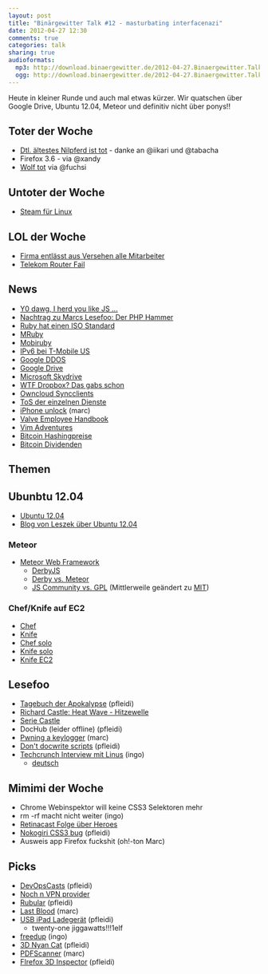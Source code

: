```yaml
---
layout: post
title: "Binärgewitter Talk #12 - masturbating interfacenazi"
date: 2012-04-27 12:30
comments: true
categories: talk
sharing: true
audioformats:
  mp3: http://download.binaergewitter.de/2012-04-27.Binaergewitter.Talk.12.mp3
  ogg: http://download.binaergewitter.de/2012-04-27.Binaergewitter.Talk.12.ogg
---
```

Heute in kleiner Runde und auch mal etwas kürzer. Wir quatschen über Google Drive, Ubuntu 12.04, Meteor und definitiv nicht über ponys!!

## Toter der Woche

- [Dtl. ältestes Nilpferd ist tot](http://www.reisenews-online.de/2012/04/26/deutschlands-aeltestes-nilpferd-gestorben/) - danke an @iikari und @tabacha
- Firefox 3.6 - via @xandy
- [Wolf tot](http://www.spiegel.de/panorama/0,1518,829480,00.html) via @fuchsi

## Untoter der Woche

- [Steam für Linux](http://www.heise.de/newsticker/meldung/Valve-arbeitet-an-Steam-und-Left-4-Dead-fuer-Linux-1558519.html)

## LOL der Woche

- [Firma entlässt aus Versehen alle Mitarbeiter](http://www.golem.de/news/aviva-investors-versehentlich-alle-mitarbeiter-per-e-mail-entlassen-1204-91362.html)
- [Telekom Router Fail](http://www.golem.de/news/speedport-w-921v-wlan-router-der-telekom-stehen-voellig-offen-1204-91395.html)

## News

- [Y0 dawg, I herd you like JS ...](https://github.com/jterrace/js.js)
- [Nachtrag zu Marcs Lesefoo: Der PHP Hammer](http://www.flickr.com/photos/raindrift/sets/72157629492908038/)
- [Ruby hat einen ISO Standard](http://www.iso.org/iso/iso_catalogue/catalogue_tc/catalogue_detail.htm?csnumber=59579)
- [MRuby](https://github.com/mruby/mruby)
- [Mobiruby](http://mobiruby.org/)
- [IPv6 bei T-Mobile US](http://www.extremetech.com/mobile/127213-ipv6-now-deployed-across-entire-t-mobile-us-network)
- [Google DDOS](http://www.behind-the-enemy-lines.com/2012/04/google-attack-how-i-self-attacked.html)
- [Google Drive](http://www.golem.de/news/dropbox-konkurrent-google-startet-google-drive-mit-5-gbyte-kostenlosem-speicher-1204-91374.html)
- [Microsoft Skydrive](http://www.golem.de/news/dropbox-konkurrent-microsoft-legt-mit-skydrive-richtig-los-1204-91345.html)
- [WTF Dropbox? Das gabs schon](http://blog.dropbox.com/?p=1138)
- [Owncloud Syncclients](https://dragotin.wordpress.com/2012/04/26/owncloud-client-1-0-1/)
- [ToS der einzelnen Dienste](http://www.theverge.com/2012/4/24/2972228/cloud-storage-terms-of-service-comparison-avoid-google-drive)
- [iPhone unlock](http://www.iclarified.com/entry/index.php?enid=21501) (marc)
- [Valve Employee Handbook](http://newcdn.flamehaus.com/Valve_Handbook_LowRes.pdf)
- [Vim Adventures](http://vim-adventures.com/)
- [Bitcoin Hashingpreise](https://bitcointalk.org/index.php?topic=76768.0)
- [Bitcoin Dividenden](https://bitcointalk.org/index.php?topic=74711.0)


## Themen

## Ubunbtu 12.04

- [Ubuntu 12.04](http://releases.ubuntu.com/precise/)
- [Blog von Leszek über Ubuntu 12.04](http://leszekllelectronics.blogspot.de/2012/04/ubuntu-1204-das-aushangeschild-fur.html)

### Meteor

- [Meteor Web Framework](http://www.meteor.com/)
    * [DerbyJS](http://derbyjs.com/)
    * [Derby vs. Meteor](http://blog.derbyjs.com/2012/04/14/our-take-on-derby-vs-meteor/)
    * [JS Community vs. GPL](http://blog.lassus.se/2012/04/meteor-meets-nogpl.html) (Mittlerweile geändert zu [MIT](http://www.meteor.com/faq))

### Chef/Knife auf EC2

- [Chef](http://www.opscode.com/chef/)
- [Knife](http://wiki.opscode.com/display/chef/Knife)
- [Chef solo](http://wiki.opscode.com/display/chef/Chef+Solo)
- [Knife solo](https://github.com/matschaffer/knife-solo)
- [Knife EC2](https://github.com/opscode/knife-ec2)

## Lesefoo

- [Tagebuch der Apokalypse](http://www.amazon.de/gp/product/3453527933/ref=as_li_ss_tl?ie=UTF8&tag=retinacast-21) (pfleidi)
- [Richard Castle: Heat Wave - Hitzewelle](http://www.amazon.de/gp/product/3864250072/ref=as_li_ss_tl?ie=UTF8&tag=jitcreat-21&linkCode=as2&camp=1638&creative=19454&creativeASIN=3864250072)
- [Serie Castle](https://de.wikipedia.org/wiki/Castle_%28Fernsehserie%29)
- DocHub (leider offline) (pfleidi)
- [Pwning a keylogger](http://blog.spiderlabs.com/2012/04/pwning-a-spammers-keylogger.html) (marc)
- [Don't docwrite scripts](http://www.stevesouders.com/blog/2012/04/10/dont-docwrite-scripts/) (pfleidi)
- [Techcrunch Interview mit Linus](http://techcrunch.com/2012/04/19/an-interview-with-millenium-technology-prize-finalist-linus-torvalds/) (ingo)
    * [deutsch](http://ikhaya.ubuntuusers.de/2012/04/24/interview-mit-linus-torvalds/)


## Mimimi der Woche

- Chrome Webinspektor will keine CSS3 Selektoren mehr
- rm -rf macht nicht weiter (ingo)
- [Retinacast Folge über Heroes](http://retinacast.de/rtc-s02e03-heroes/)
- [Nokogiri CSS3 bug](https://github.com/tenderlove/nokogiri/issues/451) (pfleidi)
- Ausweis app Firefox fuckshit (oh!-ton Marc)

## Picks

- [DevOpsCasts](http://devops.mashion.net/) (pfleidi)
- [Noch n VPN provider](https://www.privateinternetaccess.com/)
- [Rubular](http://rubular.com/) (pfleidi)
- [Last Blood](http://www.javidpower.com/lastblood/) (marc)
- [USB iPad Ladegerät](http://www.amazon.de/gp/product/B003TXLZ0Y/ref=as_li_ss_tl?ie=UTF8&tag=retinacast-21) (pfleidi)
    * twenty-one jiggawatts!!!1elf
- [freedup](http://freedup.org/) (ingo)
- [3D Nyan Cat](http://cwacht.github.com/nyancat/) (pfleidi)
- [PDFScanner](http://www.pdfscannerapp.com/) (marc)
- [FIrefox 3D Inspector](http://www.drdobbs.com/web-development/232602739) (pfleidi)

